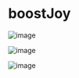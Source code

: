 # boostJoy

![image](https://github.com/ochkoviy-chistik/boostJoy/assets/104710901/33894084-3cfb-4c19-9711-3838b535ac16)

![image](https://github.com/ochkoviy-chistik/boostJoy/assets/104710901/37ee3c55-751e-4350-aa26-4949852d01f0)

![image](https://github.com/ochkoviy-chistik/boostJoy/assets/104710901/c1378d91-9330-4418-a075-42001cf89a2e)
